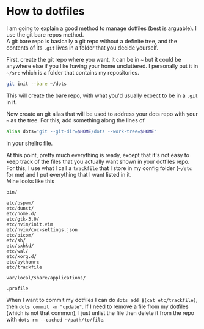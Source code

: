 # How to dotfiles

I am going to explain a good method to manage dotfiles (best is arguable). I use the git bare repos method.  
A git bare repo is basically a git repo without a definite tree, and the contents of its `.git` lives in a folder that you decide yourself.
  
First, create the git repo where you want, it can be in `~` but it could be anywhere else if you like having your home uncluttered. I personally put it in `~/src` which is a folder that contains my repositories.

```sh
git init --bare ~/dots
```

This will create the bare repo, with what you'd usually expect to be in a `.git` in it.

Now create an git alias that will be used to address your dots repo with your `~` as the tree. For this, add something along the lines of

``` sh
alias dots="git --git-dir=$HOME/dots --work-tree=$HOME"
```

in your shellrc file.  
  
At this point, pretty much everything is ready, except that it's not easy to keep track of the files that you actually want shown in your dotfiles repo.  
For this, I use what I call a `trackfile` that I store in my config folder (`~/etc` for me) and I put everything that I want listed in it.  
Mine looks like this

```
bin/

etc/bspwm/
etc/dunst/
etc/home.d/
etc/gtk-3.0/
etc/nvim/init.vim
etc/nvim/coc-settings.json
etc/picom/
etc/sh/
etc/sxhkd/
etc/wal/
etc/xorg.d/
etc/pythonrc
etc/trackfile

var/local/share/applications/

.profile
```

When I want to commit my dotfiles I can do `dots add $(cat etc/trackfile)`, then `dots commit -m "update"`. If I need to remove a file from my dotfiles (which is not that common), I just unlist the file then delete it from the repo with `dots rm --cached ~/path/to/file`.
